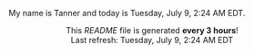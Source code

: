 My name is Tanner and today is Tuesday, July 9, 2:24 AM EDT.

<p align="center">This <i>README</i> file is generated <b>every 3 hours</b>!</br>Last refresh: Tuesday, July 9, 2:24 AM EDT<br /></p>
